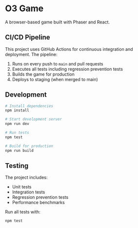 # O3 Game

A browser-based game built with Phaser and React.

## CI/CD Pipeline

This project uses GitHub Actions for continuous integration and deployment. The pipeline:

1. Runs on every push to `main` and pull requests
2. Executes all tests including regression prevention tests
3. Builds the game for production
4. Deploys to staging (when merged to main)

## Development

```bash
# Install dependencies
npm install

# Start development server
npm run dev

# Run tests
npm test

# Build for production
npm run build
```

## Testing

The project includes:
- Unit tests
- Integration tests
- Regression prevention tests
- Performance benchmarks

Run all tests with:
```bash
npm test
```